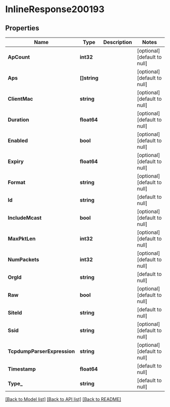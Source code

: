 # InlineResponse200193

## Properties
Name | Type | Description | Notes
------------ | ------------- | ------------- | -------------
**ApCount** | **int32** |  | [optional] [default to null]
**Aps** | **[]string** |  | [optional] [default to null]
**ClientMac** | **string** |  | [optional] [default to null]
**Duration** | **float64** |  | [optional] [default to null]
**Enabled** | **bool** |  | [optional] [default to null]
**Expiry** | **float64** |  | [optional] [default to null]
**Format** | **string** |  | [optional] [default to null]
**Id** | **string** |  | [default to null]
**IncludeMcast** | **bool** |  | [optional] [default to null]
**MaxPktLen** | **int32** |  | [optional] [default to null]
**NumPackets** | **int32** |  | [optional] [default to null]
**OrgId** | **string** |  | [default to null]
**Raw** | **bool** |  | [optional] [default to null]
**SiteId** | **string** |  | [default to null]
**Ssid** | **string** |  | [optional] [default to null]
**TcpdumpParserExpression** | **string** |  | [optional] [default to null]
**Timestamp** | **float64** |  | [default to null]
**Type_** | **string** |  | [default to null]

[[Back to Model list]](../README.md#documentation-for-models) [[Back to API list]](../README.md#documentation-for-api-endpoints) [[Back to README]](../README.md)

